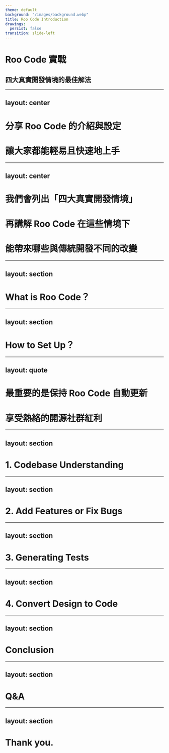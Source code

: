 ```yaml
---
theme: default
background: "/images/background.webp"
title: Roo Code Introduction
drawings:
  persist: false
transition: slide-left
---
```


# Roo Code 實戰
## 四大真實開發情境的最佳解法

---
layout: center
---

# 分享 Roo Code 的介紹與設定
# 讓大家都能輕易且快速地上手

---
layout: center
---

# 我們會列出「四大真實開發情境」
# 再講解 Roo Code 在這些情境下
# 能帶來哪些與傳統開發不同的改變

---
layout: section
---

# What is Roo Code？

---
layout: section
---

# How to Set Up？

---
layout: quote
---

# 最重要的是保持 Roo Code 自動更新
# 享受熱絡的開源社群紅利

---
layout: section
---

# 1. Codebase Understanding

---
layout: section
---

# 2. Add Features or Fix Bugs

---
layout: section
---

# 3. Generating Tests

---
layout: section
---

# 4. Convert Design to Code

---
layout: section
---

# Conclusion

---
layout: section
---

# Q&A

---
layout: section
---

# Thank you.
